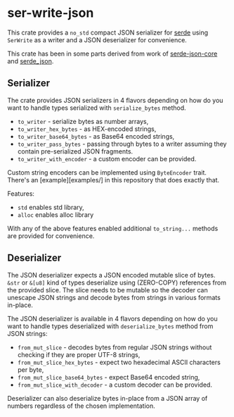ser-write-json
==============

This crate provides a `no_std` compact JSON serializer for [serde](https://crates.io/crates/serde) using `SerWrite` as a writer and a JSON deserializer for convenience.

This crate has been in some parts derived from work of [serde-json-core](https://crates.io/crates/serde-json-core) and [serde_json](https://crates.io/crates/serde_json).


Serializer
----------

The crate provides JSON serializers in 4 flavors depending on how do you want to handle types serialized with `serialize_bytes` method.

* `to_writer` - serialize bytes as number arrays,
* `to_writer_hex_bytes` - as HEX-encoded strings,
* `to_writer_base64_bytes` - as Base64 encoded strings,
* `to_writer_pass_bytes` - passing through bytes to a writer assuming they contain pre-serialized JSON fragments.
* `to_writer_with_encoder` - a custom encoder can be provided.

Custom string encoders can be implemented using `ByteEncoder` trait. There's an [example][examples/] in this repository that does exactly that.

Features:

* `std` enables std library,
* `alloc` enables alloc library

With any of the above features enabled additional `to_string...`  methods are provided for convenience.


Deserializer
------------

The JSON deserializer expects a JSON encoded mutable slice of bytes. `&str` or `&[u8]` kind of types deserialize using (ZERO-COPY) references from the provided slice. The slice needs to be mutable so the decoder can unescape JSON strings and decode bytes from strings in various formats in-place.

The JSON deserializer is available in 4 flavors depending on how do you want to handle types deserialized with `deserialize_bytes` method from JSON strings:

* `from_mut_slice` - decodes bytes from regular JSON strings without checking if they are proper UTF-8 strings,
* `from_mut_slice_hex_bytes` - expect two hexadecimal ASCII characters per byte,
* `from_mut_slice_base64_bytes` - expect Base64 encoded string,
* `from_mut_slice_with_decoder` - a custom decoder can be provided.

Deserializer can also deserialize bytes in-place from a JSON array of numbers regardless of the chosen implementation.
